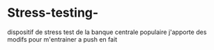 # Stress-testing-
dispositif de stress test de la banque centrale populaire
j'apporte des modifs pour m'entrainer a push en fait